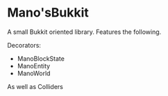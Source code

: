 # Mano'sBukkit
A small Bukkit oriented library. Features the following.

Decorators:
- ManoBlockState
- ManoEntity
- ManoWorld

As well as Colliders
